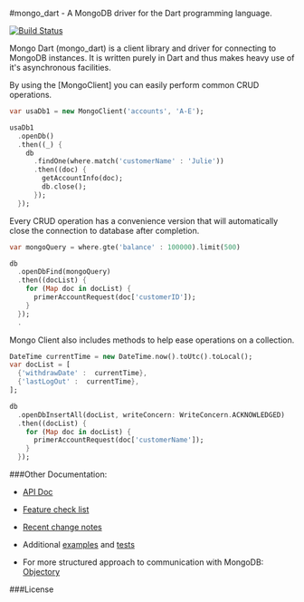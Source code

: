 #mongo_dart - A MongoDB driver for the Dart programming language.

[![Build Status](https://drone.io/github.com/vadimtsushko/mongo_dart/status.png)](https://drone.io/github.com/vadimtsushko/mongo_dart/latest)

Mongo Dart (mongo_dart) is a client library and driver for connecting to MongoDB instances. It is written purely in Dart and thus makes heavy use of it's asynchronous facilities.

By using the [MongoClient] you can easily perform common CRUD operations.

```dart 
var usaDb1 = new MongoClient('accounts', 'A-E');

usaDb1
  .openDb()
  .then((_) {
    db
      .findOne(where.match('customerName' : 'Julie'))
      .then((doc) {
        getAccountInfo(doc);
        db.close();
      });
  });
```
Every CRUD operation has a convenience version that will automatically close the connection to database after completion.

```dart
var mongoQuery = where.gte('balance' : 100000).limit(500)

db
  .openDbFind(mongoQuery)
  .then((docList) {
    for (Map doc in docList) {
      primerAccountRequest(doc['customerID']);
    }
  });
  .
```
Mongo Client also includes methods to help ease operations on a collection.

```dart 
DateTime currentTime = new DateTime.now().toUtc().toLocal();
var docList = [
  {'withdrawDate' :  currentTime},
  {'lastLogOut' :  currentTime},
];

db
  .openDbInsertAll(docList, writeConcern: WriteConcern.ACKNOWLEDGED)
  .then((docList) {
    for (Map doc in docList) {
      primerAccountRequest(doc['customerName']);
    }
  });
```

###Other Documentation:

- [API Doc](http://www.dartdocs.org/documentation/mongo_dart/0.1.39)

- [Feature check list](https://github.com/vadimtsushko/mongo_dart/blob/master/doc/feature_checklist.md)

- [Recent change notes](https://github.com/vadimtsushko/mongo_dart/blob/master/changelog.md)

- Additional [examples](https://github.com/vadimtsushko/mongo_dart/tree/master/example) and [tests](https://github.com/vadimtsushko/mongo_dart/tree/master/test)

- For more structured approach to communication with MongoDB: [Objectory](https://github.com/vadimtsushko/objectory)
 
###License




